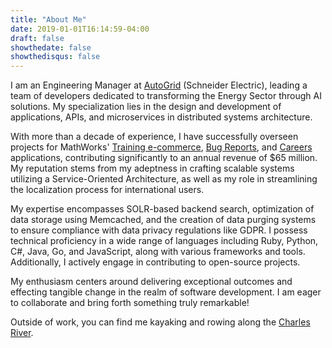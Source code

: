 ```yaml
---
title: "About Me"
date: 2019-01-01T16:14:59-04:00
draft: false
showthedate: false
showthedisqus: false
---
```

I am an Engineering Manager at [AutoGrid](https://auto-grid.com) (Schneider Electric), leading a team of developers dedicated to transforming the Energy Sector through AI solutions. My specialization lies in the design and development of applications, APIs, and microservices in distributed systems architecture.

With more than a decade of experience, I have successfully overseen projects for MathWorks' [Training e-commerce](https://www.mathworks.com/learn/training/classroom-courses.html?q=&page=1), [Bug Reports](https://www.mathworks.com/support/bugreports/?s_tid=hc_resources), and [Careers](https://www.mathworks.com/company/jobs/opportunities.html?s_tid=hp_ff_a_careers) applications, contributing significantly to an annual revenue of $65 million. My reputation stems from my adeptness in crafting scalable systems utilizing a Service-Oriented Architecture, as well as my role in streamlining the localization process for international users.

My expertise encompasses SOLR-based backend search, optimization of data storage using Memcached, and the creation of data purging systems to ensure compliance with data privacy regulations like GDPR. I possess technical proficiency in a wide range of languages including Ruby, Python, C#, Java, Go, and JavaScript, along with various frameworks and tools. Additionally, I actively engage in contributing to open-source projects.

My enthusiasm centers around delivering exceptional outcomes and effecting tangible change in the realm of software development. I am eager to collaborate and bring forth something truly remarkable!

Outside of work, you can find me kayaking and rowing along the [Charles River](https://en.wikipedia.org/wiki/Charles_River).

